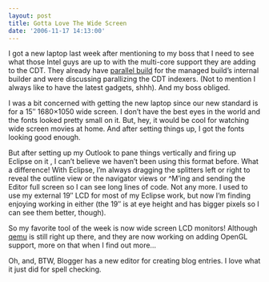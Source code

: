 ```yaml
---
layout: post
title: Gotta Love The Wide Screen
date: '2006-11-17 14:13:00'
---
```



I got a new laptop last week after mentioning to my boss that I need to see what those Intel guys are up to with the multi-core support they are adding to the CDT. They already have [parallel build](https://bugs.eclipse.org/bugs/show_bug.cgi?id=156872) for the managed build’s internal builder and were discussing parallizing the CDT indexers. (Not to mention I always like to have the latest gadgets, shhh). And my boss obliged.

I was a bit concerned with getting the new laptop since our new standard is for a 15″ 1680×1050 wide screen. I don’t have the best eyes in the world and the fonts looked pretty small on it. But, hey, it would be cool for watching wide screen movies at home. And after setting things up, I got the fonts looking good enough.

But after setting up my Outlook to pane things vertically and firing up Eclipse on it , I can’t believe we haven’t been using this format before. What a difference! With Eclipse, I’m always dragging the splitters left or right to reveal the outline view or the navigator views or ^M’ing and sending the Editor full screen so I can see long lines of code. Not any more. I used to use my external 19″ LCD for most of my Eclipse work, but now I’m finding enjoying working in either (the 19″ is at eye height and has bigger pixels so I can see them better, though).

So my favorite tool of the week is now wide screen LCD monitors! Although [qemu](http://cdtdoug.blogspot.com/2006/10/qemu-my-favorite-tool-of-week.html) is still right up there, and they are now working on adding OpenGL support, more on that when I find out more…

Oh, and, BTW, Blogger has a new editor for creating blog entries. I love what it just did for spell checking.


